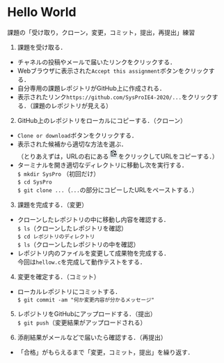 # Hello World

課題の「受け取り，クローン，変更，コミット，提出，再提出」練習

1. 課題を受け取る．

  - チャネルの投稿やメールで届いたリンクをクリックする．
  - Webブラウザに表示された`Accept this assignment`ボタンをクリックする．
  - 自分専用の課題レポジトリがGitHub上に作成される．
  - 表示されたリンク`https://github.com/SysProIE4-2020/...`をクリックする．（課題のレポジトリが見える）

2. GitHub上のレポジトリをローカルにコピーする．（クローン）

  - `Clone or download`ボタンをクリックする．
  - 表示された候補から適切な方法を選ぶ．<br>
    （とりあえずは，URLの右にある![コピーボタン](button.jpg)をクリックしてURLをコピーする．）
  - ターミナルを開き適切なディレクトリに移動し次を実行する．<br>
    `$ mkdir SysPro` （初回だけ）<br>
    `$ cd SysPro`<br>
    `$ git clone ...`（`...`の部分にコピーしたURLをペーストする．）

3. 課題を完成する．（変更）

  - クローンしたレポジトリの中に移動し内容を確認する．<br>
    `$ ls`（クローンしたレポジトリを確認）<br>
    `$ cd レポジトリのディレクトリ`<br>
    `$ ls`（クローンしたレポジトリの中を確認）
  - レポジトリ内のファイルを変更して成果物を完成する．<br>
    今回は`hellow.c`を完成して動作テストをする．

4. 変更を確定する．（コミット）<br>

  - ローカルレポジトリにコミットする．<br>
    `$ git commit -am "何か変更内容が分かるメッセージ"`

5. レポジトリをGitHubにアップロードする．（提出）<br>
  `$ git push`（変更結果がアップロードされる）

6. 添削結果がメールなどで届いたら確認する．（再提出）

  - 「合格」がもらえるまで「変更，コミット，提出」を繰り返す．
